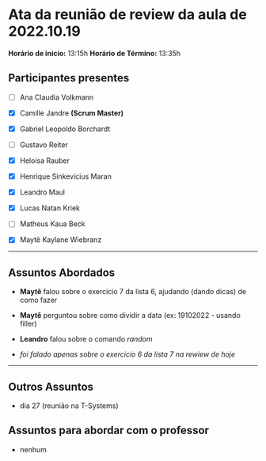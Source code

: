 # Ata da reunião de review da aula de 2022.10.19

**Horário de inicio:** 13:15h  **Horário de Término:** 13:35h




## Participantes presentes

- [ ] Ana  Claudia Volkmann

- [x] Camille Jandre **(Scrum Master)**

- [x] Gabriel Leopoldo Borchardt

- [ ] Gustavo Reiter

- [x] Heloisa Rauber

- [x] Henrique Sinkevicius Maran 

- [x] Leandro Maul

- [x] Lucas Natan Kriek

- [ ] Matheus Kaua Beck

- [x] Maytê Kaylane Wiebranz 



---



## Assuntos Abordados  



- **Maytê** falou sobre o exercicio 7 da lista 6, ajudando (dando dicas) de como fazer      

- **Maytê** perguntou sobre como dividir a data (ex: 19102022 - usando filler)  

- **Leandro** falou sobre o comando *random*  

- *foi falado apenas sobre o exercicio 6 da lista 7 na rewiew de hoje*  

     
---



## Outros Assuntos

- dia 27 (reunião na T-Systems)     


  

## Assuntos para abordar com o professor  

- nenhum  